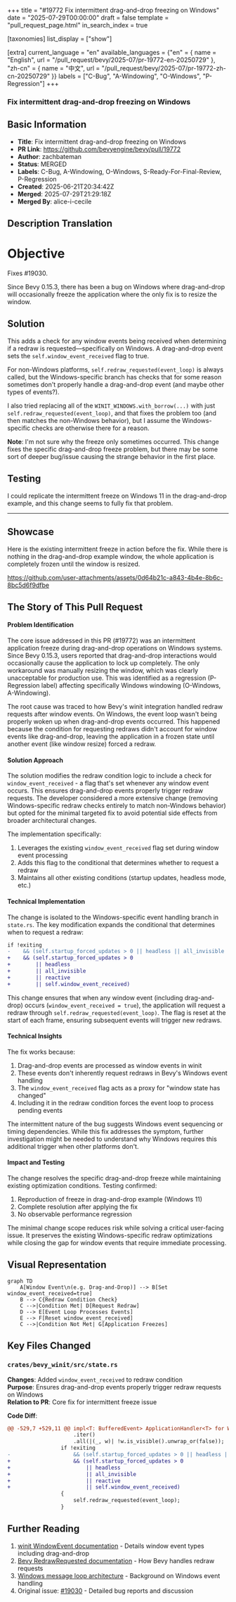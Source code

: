 +++
title = "#19772 Fix intermittent drag-and-drop freezing on Windows"
date = "2025-07-29T00:00:00"
draft = false
template = "pull_request_page.html"
in_search_index = true

[taxonomies]
list_display = ["show"]

[extra]
current_language = "en"
available_languages = {"en" = { name = "English", url = "/pull_request/bevy/2025-07/pr-19772-en-20250729" }, "zh-cn" = { name = "中文", url = "/pull_request/bevy/2025-07/pr-19772-zh-cn-20250729" }}
labels = ["C-Bug", "A-Windowing", "O-Windows", "P-Regression"]
+++

### Fix intermittent drag-and-drop freezing on Windows

## Basic Information
- **Title**: Fix intermittent drag-and-drop freezing on Windows
- **PR Link**: https://github.com/bevyengine/bevy/pull/19772
- **Author**: zachbateman
- **Status**: MERGED
- **Labels**: C-Bug, A-Windowing, O-Windows, S-Ready-For-Final-Review, P-Regression
- **Created**: 2025-06-21T20:34:42Z
- **Merged**: 2025-07-29T21:29:18Z
- **Merged By**: alice-i-cecile

## Description Translation
# Objective

Fixes #19030.

Since Bevy 0.15.3, there has been a bug on Windows where drag-and-drop will occasionally freeze the application where the only fix is to resize the window.

## Solution

This adds a check for any window events being received when determining if a redraw is requested—specifically on Windows.  A drag-and-drop event sets the `self.window_event_received` flag to true.

For non-Windows platforms, `self.redraw_requested(event_loop)` is always called, but the Windows-specific branch has checks that for some reason sometimes don't properly handle a drag-and-drop event (and maybe other types of events?).

I also tried replacing all of the `WINIT_WINDOWS.with_borrow(...)` with just `self.redraw_requested(event_loop)`, and that fixes the problem too (and then matches the non-Windows behavior), but I assume the Windows-specific checks are otherwise there for a reason.

**Note**: I'm not sure why the freeze only sometimes occurred.  This change fixes the specific drag-and-drop freeze problem, but there may be some sort of deeper bug/issue causing the strange behavior in the first place.

## Testing

I could replicate the intermittent freeze on Windows 11 in the drag-and-drop example, and this change seems to fully fix that problem.

---

## Showcase

Here is the existing intermittent freeze in action before the fix.  While there is nothing in the drag-and-drop example window, the whole application is completely frozen until the window is resized.

https://github.com/user-attachments/assets/0d64b21c-a843-4b4e-8b6c-8bc5d6f9dfbe

## The Story of This Pull Request

#### Problem Identification
The core issue addressed in this PR (#19772) was an intermittent application freeze during drag-and-drop operations on Windows systems. Since Bevy 0.15.3, users reported that drag-and-drop interactions would occasionally cause the application to lock up completely. The only workaround was manually resizing the window, which was clearly unacceptable for production use. This was identified as a regression (P-Regression label) affecting specifically Windows windowing (O-Windows, A-Windowing).

The root cause was traced to how Bevy's winit integration handled redraw requests after window events. On Windows, the event loop wasn't being properly woken up when drag-and-drop events occurred. This happened because the condition for requesting redraws didn't account for window events like drag-and-drop, leaving the application in a frozen state until another event (like window resize) forced a redraw.

#### Solution Approach
The solution modifies the redraw condition logic to include a check for `window_event_received` - a flag that's set whenever any window event occurs. This ensures drag-and-drop events properly trigger redraw requests. The developer considered a more extensive change (removing Windows-specific redraw checks entirely to match non-Windows behavior) but opted for the minimal targeted fix to avoid potential side effects from broader architectural changes.

The implementation specifically:
1. Leverages the existing `window_event_received` flag set during window event processing
2. Adds this flag to the conditional that determines whether to request a redraw
3. Maintains all other existing conditions (startup updates, headless mode, etc.)

#### Technical Implementation
The change is isolated to the Windows-specific event handling branch in `state.rs`. The key modification expands the conditional that determines when to request a redraw:

```diff
if !exiting
-    && (self.startup_forced_updates > 0 || headless || all_invisible || reactive)
+    && (self.startup_forced_updates > 0
+        || headless
+        || all_invisible
+        || reactive
+        || self.window_event_received)
```

This change ensures that when any window event (including drag-and-drop) occurs (`window_event_received = true`), the application will request a redraw through `self.redraw_requested(event_loop)`. The flag is reset at the start of each frame, ensuring subsequent events will trigger new redraws.

#### Technical Insights
The fix works because:
1. Drag-and-drop events are processed as window events in winit
2. These events don't inherently request redraws in Bevy's Windows event handling
3. The `window_event_received` flag acts as a proxy for "window state has changed"
4. Including it in the redraw condition forces the event loop to process pending events

The intermittent nature of the bug suggests Windows event sequencing or timing dependencies. While this fix addresses the symptom, further investigation might be needed to understand why Windows requires this additional trigger when other platforms don't.

#### Impact and Testing
The change resolves the specific drag-and-drop freeze while maintaining existing optimization conditions. Testing confirmed:
1. Reproduction of freeze in drag-and-drop example (Windows 11)
2. Complete resolution after applying the fix
3. No observable performance regression

The minimal change scope reduces risk while solving a critical user-facing issue. It preserves the existing Windows-specific redraw optimizations while closing the gap for window events that require immediate processing.

## Visual Representation

```mermaid
graph TD
    A[Window Event\n(e.g. Drag-and-Drop)] --> B[Set window_event_received=true]
    B --> C{Redraw Condition Check}
    C -->|Condition Met| D[Request Redraw]
    D --> E[Event Loop Processes Events]
    E --> F[Reset window_event_received]
    C -->|Condition Not Met| G[Application Freezes]
```

## Key Files Changed

### `crates/bevy_winit/src/state.rs`
**Changes**: Added `window_event_received` to redraw condition  
**Purpose**: Ensures drag-and-drop events properly trigger redraw requests on Windows  
**Relation to PR**: Core fix for intermittent freeze issue

**Code Diff**:
```diff
@@ -529,7 +529,11 @@ impl<T: BufferedEvent> ApplicationHandler<T> for WinitAppRunnerState<T> {
                     .iter()
                     .all(|(_, w)| !w.is_visible().unwrap_or(false));
                 if !exiting
-                    && (self.startup_forced_updates > 0 || headless || all_invisible || reactive)
+                    && (self.startup_forced_updates > 0
+                        || headless
+                        || all_invisible
+                        || reactive
+                        || self.window_event_received)
                 {
                     self.redraw_requested(event_loop);
                 }
```

## Further Reading
1. [winit WindowEvent documentation](https://docs.rs/winit/latest/winit/event/enum.WindowEvent.html) - Details window event types including drag-and-drop
2. [Bevy RedrawRequested documentation](https://docs.rs/bevy_winit/latest/bevy_winit/struct.WinitSettings.html#method.with_redraw_requested) - How Bevy handles redraw requests
3. [Windows message loop architecture](https://learn.microsoft.com/en-us/windows/win32/winmsg/about-messages-and-message-queues) - Background on Windows event handling
4. Original issue: [#19030](https://github.com/bevyengine/bevy/issues/19030) - Detailed bug reports and discussion